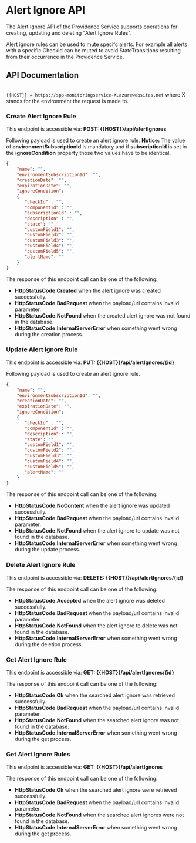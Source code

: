 # Alert Ignore API
The Alert Ignore API of the Providence Service supports operations for creating, updating and deleting "Alert Ignore Rules".

Alert ignore rules can be used to mute specifc alerts. For example all alerts with a specific CheckId can be muted to avoid StateTransitions resulting from their occurrence in the Providence Service.

## API Documentation
<code>
{{HOST}} = https://spp-monitoringservice-X.azurewebsites.net</code> where X stands for the environment the request is made to.

### Create Alert Ignore Rule

This endpoint is accessible via: **POST: {{HOST}}/api/alertIgnores**

Following payload is used to create an alert ignore rule.
**Notice:** The value of **environmentSubscriptionId** is mandatory and if **subscriptionId** is set in the **ignoreCondition** property those two values have to be identical.

```json
{
    "name": "",                        
    "environmentSubscriptionId": "", 
    "creationDate": "",
    "expirationDate": "",
    "ignoreCondition": 
    {
       "checkId" : "",
       "componentId" : "",
       "subscriptionId" : "",
       "description" : "",
       "state": "",                                               
       "customField1": "",
       "customField2": "",
       "customField3": "",
       "customField4": "",
       "customField5": "",
       "alertName": ""
    }
}
```

The response of this endpoint call can be one of the following:
- **HttpStatusCode.Created** when the alert ignore was created successfully.
- **HttpStatusCode.BadRequest** when the payload/url contains invalid parameter.
- **HttpStatusCode.NotFound** when the created alert ignore was not found in the database.
- **HttpStatusCode.InternalServerError** when something went wrong during the creation process.

### Update Alert Ignore Rule

This endpoint is accessible via: **PUT: {{HOST}}/api/alertIgnores/{id}**

Following payload is used to create an alert ignore rule.

```json
{
    "name": "",
    "environmentSubscriptionId": "", 
    "creationDate": "",
    "expirationDate": "",
    "ignoreCondition": 
    {
       "checkId" : "",
       "componentId" : "",
       "description" : "",
       "state": "",
       "customField1": "",
       "customField2": "",
       "customField3": "",
       "customField4": "",
       "customField5": "",
       "alertName": ""
    }
}
```
The response of this endpoint call can be one of the following:
- **HttpStatusCode.NoContent** when the alert ignore was updated successfully.
- **HttpStatusCode.BadRequest** when the payload/url contains invalid parameter.
- **HttpStatusCode.NotFound** when the alert ignore to update was not found in the database.
- **HttpStatusCode.InternalServerError** when something went wrong during the update process.

### Delete Alert Ignore Rule

This endpoint is accessible via: **DELETE: {{HOST}}/api/alertIgnores/{id}**

The response of this endpoint call can be one of the following:
- **HttpStatusCode.Accepted** when the alert ignore was deleted successfully.
- **HttpStatusCode.BadRequest** when the payload/url contains invalid parameter.
- **HttpStatusCode.NotFound** when the alert ignore to delete was not found in the database.
- **HttpStatusCode.InternalServerError** when something went wrong during the deletion process.

### Get Alert Ignore Rule

This endpoint is accessible via: **GET: {{HOST}}/api/alertIgnores/{id}**

The response of this endpoint call can be one of the following:
- **HttpStatusCode.Ok** when the searched alert ignore was retrieved successfully.
- **HttpStatusCode.BadRequest** when the payload/url contains invalid parameter.
- **HttpStatusCode.NotFound** when the searched alert ignore was not found in the database.
- **HttpStatusCode.InternalServerError** when something went wrong during the get process.

### Get Alert Ignore Rules

This endpoint is accessible via: **GET: {{HOST}}/api/alertIgnores**

The response of this endpoint call can be one of the following:
- **HttpStatusCode.Ok** when the searched alert ignore  were retrieved successfully.
- **HttpStatusCode.BadRequest** when the payload/url contains invalid parameter.
- **HttpStatusCode.NotFound** when the  searched alert ignores were not found in the database.
- **HttpStatusCode.InternalServerError** when something went wrong during the get process.

